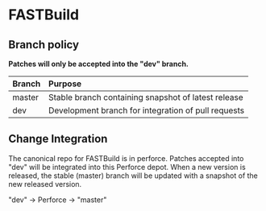 # FASTBuild

## Branch policy

**Patches will only be accepted into the "dev" branch.**

| Branch | Purpose |
| :----- | :----- |
| master | Stable branch containing snapshot of latest release |
| dev    | Development branch for integration of pull requests |

## Change Integration

The canonical repo for FASTBuild is in perforce. Patches accepted into "dev" will be integrated into this Perforce depot.
When a new version is released, the stable (master) branch will be updated with a snapshot of the new released version.

"dev" -> Perforce -> "master"
